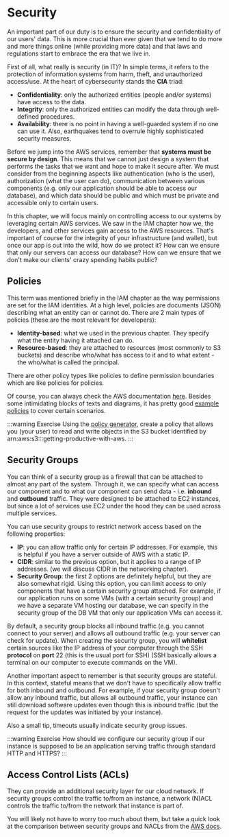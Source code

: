 # Security

An important part of our duty is to ensure the security and confidentiality of our users' data. This is more crucial than ever given that we tend to do more and more things online (while providing more data) and that laws and regulations start to embrace the era that we live in.

First of all, what really is security (in IT)? In simple terms, it refers to the protection of information systems from harm, theft, and unauthorized access/use. At the heart of cybersecurity stands the **CIA** triad:

- **Confidentiality**: only the authorized entities (people and/or systems) have access to the data.
- **Integrity**: only the authorized entities can modify the data through well-defined procedures.
- **Availability**: there is no point in having a well-guarded system if no one can use it. Also, earthquakes tend to overrule highly sophisticated security measures.

Before we jump into the AWS services, remember that **systems must be secure by design**. This means that we cannot just design a system that performs the tasks that we want and hope to make it secure after. We must consider from the beginning aspects like authentication (who is the user), authorization (what the user can do), communication between various components (e.g. only our application should be able to access our database), and which data should be public and which must be private and accessible only to certain users.

In this chapter, we will focus mainly on controlling access to our systems by leveraging certain AWS services. We saw in the IAM chapter how we, the developers, and other services gain access to the AWS resources. That's important of course for the integrity of your infrastructure (and wallet), but once our app is out into the wild, how do we protect it? How can we ensure that only our servers can access our database? How can we ensure that we don't make our clients' crazy spending habits public?

## Policies

This term was mentioned briefly in the IAM chapter as the way permissions are set for the IAM identities. At a high level, policies are documents (JSON) describing what an entity can or cannot do. There are 2 main types of policies (these are the most relevant for developers):

- **Identity-based**: what we used in the previous chapter. They specify what the entity having it attached can do.
- **Resource-based**: they are attached to resources (most commonly to S3 buckets) and describe who/what has access to it and to what extent - the who/what is called the principal.

There are other policy types like policies to define permission boundaries which are like policies for policies.

Of course, you can always check the AWS documentation [here](https://docs.aws.amazon.com/IAM/latest/UserGuide/access_policies.html). Besides some intimidating blocks of texts and diagrams, it has pretty good [example policies](https://docs.aws.amazon.com/IAM/latest/UserGuide/access_policies_examples.html) to cover certain scenarios.

:::warning Exercise
Using the [policy generator](https://awspolicygen.s3.amazonaws.com/policygen.html), create a policy that allows you (your user) to read and write objects in the S3 bucket identified by arn:aws:s3:::getting-productive-with-aws.
:::

## Security Groups

You can think of a security group as a firewall that can be attached to almost any part of the system. Through it, we can specify what can access our component and to what our component can send data - i.e. **inbound** and **outbound** traffic. They were designed to be attached to EC2 instances, but since a lot of services use EC2 under the hood they can be used across multiple services.

You can use security groups to restrict network access based on the following properties:

- **IP**: you can allow traffic only for certain IP addresses. For example, this is helpful if you have a server outside of AWS with a static IP.
- **CIDR**: similar to the previous option, but it applies to a range of IP addresses. (we will discuss CIDR in the networking chapter).
- **Security Group**: the first 2 options are definitely helpful, but they are also somewhat rigid. Using this option, you can limit access to only components that have a certain security group attached. For example, if our application runs on some VMs (with a certain security group) and we have a separate VM hosting our database, we can specify in the security group of the DB VM that only our application VMs can access it.

By default, a security group blocks all inbound traffic (e.g. you cannot connect to your server) and allows all outbound traffic (e.g. your server can check for update). When creating the security group, you will **whitelist** certain sources like the IP address of your computer through the SSH **protocol** on **port** 22 (this is the usual port for SSH) (SSH basically allows a terminal on our computer to execute commands on the VM).

Another important aspect to remember is that security groups are stateful. In this context, stateful means that we don't have to specifically allow traffic for both inbound and outbound. For example, if your security group doesn't allow any inbound traffic, but allows all outbound traffic, your instance can still download software updates even though this is inbound traffic (but the request for the updates was initiated by your instance).

Also a small tip, timeouts usually indicate security group issues.

:::warning Exercise
How should we configure our security group if our instance is supposed to be an application serving traffic through standard HTTP and HTTPS?
:::

## Access Control Lists (ACLs)

They can provide an additional security layer for our cloud network. If security groups control the traffic to/from an instance, a network (N)ACL controls the traffic to/from the network that instance is part of.

You will likely not have to worry too much about them, but take a quick look at the comparison between security groups and NACLs from the [AWS docs](https://docs.aws.amazon.com/vpc/latest/userguide/VPC_Security.html#VPC_Security_Comparison).

